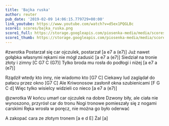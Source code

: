 ```yaml
---
title: 'Bajka ruska'
author: reuter
pub_date: '2019-02-09 14:06:15.779729+00:00'
link_youtube: https://www.youtube.com/watch?v=d5ex1PQGLBc
score1: scores/bajka_ruska.png
score1_full: https://storage.googleapis.com/piosenka-media/media/scores/bajka_ruska.png
score1_thumb: https://storage.googleapis.com/piosenka-media/media/scores/bajka_ruska.png.180x0_q85_upscale.png
---
```


#zwrotka
Postarzał się car ojczulek, postarzał [a e7 a (e7)]
Już nawet gołąbka własnymi rękami nie mógł zadusić [a e7 a (e7)]
Siedział na tronie złoty i zimny [C G7 C (G7)]
Tylko broda mu rosła do podłogi i niżej [a e7 a (e7)]

Rządził wtedy kto inny, nie wiadomo kto [G7 C]
Ciekawy lud zaglądał do pałacu przez okno [G7 C]
Ale Kriwonosow zasłonił okna szubienicami [F G C d]
Więc tylko wisielcy widzieli co nieco [a e7 a (e7)]

@zwrotka
W końcu umarł car ojczulek na dobre
Dzwony biły, ale ciała nie wynoszono, przyrósł car do tronu
Nogi tronowe pomieszały się z nogami carskimi
Ręka wrosła w poręcz, nie można go było oderwać

A zakopać cara ze złotym tronem [a e d E]
Żal [a]